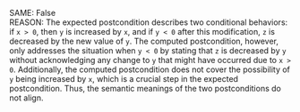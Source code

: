 SAME: False  
REASON: The expected postcondition describes two conditional behaviors: if `x > 0`, then `y` is increased by `x`, and if `y < 0` after this modification, `z` is decreased by the new value of `y`. The computed postcondition, however, only addresses the situation when `y < 0` by stating that `z` is decreased by `y` without acknowledging any change to `y` that might have occurred due to `x > 0`. Additionally, the computed postcondition does not cover the possibility of `y` being increased by `x`, which is a crucial step in the expected postcondition. Thus, the semantic meanings of the two postconditions do not align.